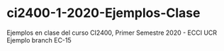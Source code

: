 # ci2400-1-2020-Ejemplos-Clase
Ejemplos en clase del curso CI2400, Primer Semestre 2020 - ECCI UCR
Ejemplo branch EC-15
